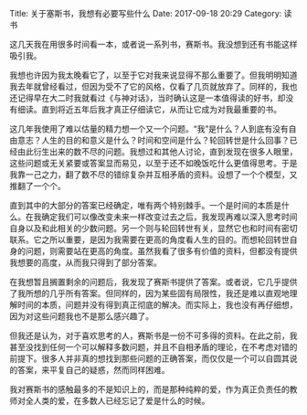 Title: 关于塞斯书，我想有必要写些什么
Date: 2017-09-18 20:29
Category: 读书

这几天我在用很多时间看一本，或者说一系列书，赛斯书。我没想到还有书能这样吸引我。

我想也许因为我太晚看它了，以至于它对我来说显得不那么重要了。但我明明知道我去年就曾经看过，但因为受不了它的风格，仅看了几页就放弃了。同样的，我也还记得早在大二时我就看过《与神对话》，当时确认这是一本值得读的好书，却没有细读。直到将近五年后我才真正仔细读它，从而让它成为对我最重要的书。

这几年我使用了难以估量的精力想一个又一个问题。“我”是什么？人到底有没有自由意志？人生的目的和意义是什么？时间和空间是什么？轮回转世是什么回事？已经由此衍生出来的数不尽的问题。我想过和其他人讨论，直到发现在很多人眼里，这些问题或无关紧要或答案显而易见，以至于还不如晚饭吃什么更值得思考。于是我靠一己之力，翻了数不尽的错综复杂并互相矛盾的资料。设想了一个个模型，又推翻了一个个。

直到其中的大部分的答案已经确定，唯有两个特别棘手。一个是时间的本质是什么。在我确定我们可以像改变未来一样改变过去之后，我发现再难以深入思考时间自身以及和此相关的少数问题。另一个则与轮回转世有关，显然它也和时间有密切联系。它之所以重要，是因为我需要在更高的角度看人生的目的。而想轮回转世自身的问题，则需要站在更高的角度。虽然我看了很多有价值的资料，但都没有提供我想要的高度，从而我只得到了部分答案。

在我想暂且搁置剩余的问题后，我发现了赛斯书提供了答案。或者说，它几乎提供了我所想的几乎所有答案。但同样的，因为某些固有局限性，我还是难以直观地理解时间的本质，问题并没有得到真正彻底的解决。而实际上，我也没有再仔细想，因为对这些问题我也不是那么感兴趣了。

但我还是认为，对于喜欢思考的人，赛斯书是一份不可多得的资料。在此之前，我甚至没找到任何一个可以解释多数问题，并且不自相矛盾的理论，在不考虑对错的前提下。很多人并非真的想找到那些问题的正确答案，而仅仅是一个可以自圆其说的答案，来平复自己的疑惑，然而同样困难。

我对赛斯书的感触最多的不是知识上的，而是那种纯粹的爱，作为真正负责任的教师对全人类的爱，在多数人已经忘记了爱是什么的时候。










